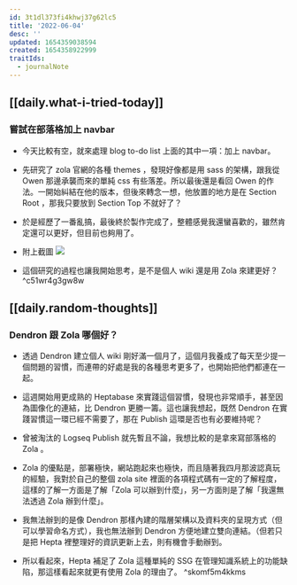 ```yaml
---
id: 3t1dl373fi4khwj37g62lc5
title: '2022-06-04'
desc: ''
updated: 1654359038594
created: 1654358922999
traitIds:
  - journalNote
---
```


## [[daily.what-i-tried-today]]

### 嘗試在部落格加上 navbar
* 今天比較有空，就來處理 blog to-do list 上面的其中一項：加上 navbar。

* 先研究了 zola 官網的各種 themes ，發現好像都是用 sass 的架構，跟我從 Owen 那邊承襲而來的單純 css 有些落差。所以最後還是看回 Owen 的作法。一開始糾結在他的版本，但後來轉念一想，他放置的地方是在 Section Root ，那我只要放到 Section Top 不就好了？

* 於是經歷了一番亂搞，最後終於製作完成了，整體感覺我還蠻喜歡的，雖然肯定還可以更好，但目前也夠用了。

* 附上截圖 ![](https://pinchlime-screenshots.s3.ap-northeast-1.amazonaws.com/blog-navbar_9OSlVQ.webp)

* 這個研究的過程也讓我開始思考，是不是個人 wiki 還是用 Zola 來建更好？ ^c51wr4g3gw8w

## [[daily.random-thoughts]]

### Dendron 跟 Zola 哪個好？
* 透過 Dendron 建立個人 wiki 剛好滿一個月了，這個月我養成了每天至少提一個問題的習慣，而連帶的好處是我的各種思考更多了，也開始把他們都連在一起。

* 這週開始用更成熟的 Heptabase 來實踐這個習慣，發現也非常順手，甚至因為圖像化的連結，比 Dendron 更勝一籌。這也讓我想起，既然 Dendron 在實踐習慣這一環已經不需要了，那在 Publish 這環是否也有必要維持呢？

* 曾被淘汰的 Logseq Publish 就先暫且不論，我想比較的是拿來寫部落格的 Zola 。

* Zola 的優點是，部署極快，網站跑起來也極快，而且隨著我四月那波認真玩的經驗，我對於自己的整個 zola site 裡面的各項程式碼有一定的了解程度，這樣的了解一方面是了解「Zola 可以辦到什麼」，另一方面則是了解「我還無法透過 Zola 辦到什麼」。

* 我無法辦到的是像 Dendron 那樣內建的階層架構以及資料夾的呈現方式（但可以學習命名方式），我也無法辦到 Dendron 方便地建立雙向連結。（但若只是把 Hepta 裡整理好的資訊更新上去，則有機會手動辦到。

* 所以看起來，Hepta 補足了 Zola 這種單純的 SSG 在管理知識系統上的功能缺陷，那這樣看起來就更有使用 Zola 的理由了。 ^skomf5m4kkms